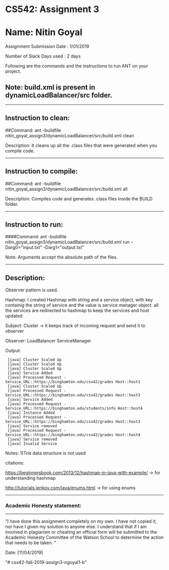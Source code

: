 # CS542: Assignment 3
# Name: Nitin Goyal

Assignment Submission Date : 1/01/2019

Number of Slack Days used : 2 days


Following are the commands and the instructions to run ANT on your project.
## Note: build.xml is present in dynamicLoadBalancer/src folder.

-----------------------------------------------------------------------
## Instruction to clean:

##Command: ant -buildfile nitin_goyal_assign3/dynamicLoadBalancer/src/build.xml clean

Description: It cleans up all the .class files that were generated when you
compile code.

-----------------------------------------------------------------------
## Instruction to compile:

##Command: ant -buildfile nitin_goyal_assign3/dynamicLoadBalancer/src/build.xml all

Description: Compiles code and generates .class files inside the BUILD folder.

-----------------------------------------------------------------------
## Instruction to run:

####Command: ant -buildfile nitin_goyal_assign3/dynamicLoadBalancer/src/build.xml run -Darg0="input.txt" -Darg1="output.txt"

Note: Arguments accept the absolute path of the files.


-----------------------------------------------------------------------
## Description:

Observer pattern is used.

Hashmap:
I created Hashmap with string and a service object, with key containig the string of service and the value is service manager object.
all the services are redirected to hashmap to keep the services and host updated

Subject:
Cluster -> it keeps track of incoming request and send it to observer

Observer:
LoadBalancer 
ServiceManager


Output:

	 [java] Cluster Scaled Up
     [java] Cluster Scaled Up
     [java] Cluster Scaled Up
     [java] Service Added
     [java] Processed Request - Service_URL::https://binghamton.edu/csx42/grades Host::host1
     [java] Cluster Scaled Up
     [java] Processed Request - Service_URL::https://binghamton.edu/csx42/grades Host::host2
     [java] Service Added
     [java] Processed Request - Service_URL::https://binghamton.edu/students/info Host::host4
     [java] Instance Added
     [java] Processed Request - Service_URL::https://binghamton.edu/csx42/grades Host::host3
     [java] Service removed
     [java] Processed Request - Service_URL::https://binghamton.edu/csx42/grades Host::host4
     [java] Service removed
     [java] Invalid Service


Notes:
1)Trie data structure is not used



citations:

https://beginnersbook.com/2013/12/hashmap-in-java-with-example/ -> for understanding hashmap

http://tutorials.jenkov.com/java/enums.html -> for using enums




-----------------------------------------------------------------------
### Academic Honesty statement:
-----------------------------------------------------------------------

"I have done this assignment completely on my own. I have not copied
it, nor have I given my solution to anyone else. I understand that if
I am involved in plagiarism or cheating an official form will be
submitted to the Academic Honesty Committee of the Watson School to
determine the action that needs to be taken. "

Date: [11/04/2019]


"# csx42-fall-2019-assign3-ngoyal1-b" 
